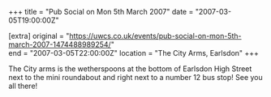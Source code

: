 +++
title = "Pub Social on Mon 5th March 2007"
date = "2007-03-05T19:00:00Z"

[extra]
original = "https://uwcs.co.uk/events/pub-social-on-mon-5th-march-2007-1474488989254/"    
end = "2007-03-05T22:00:00Z"
location = "The City Arms, Earlsdon"
+++

The City arms is the wetherspoons at the bottom of Earlsdon High Street next to the mini roundabout and right next to a number 12 bus stop\! See you all there\!

